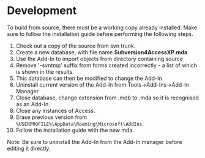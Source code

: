# Development #

To build from source, there must be a working copy already installed.
Make sure to follow the installation guide before performing the following steps.

  1. Check out a copy of the source from svn trunk.
  1. Create a new database, with file name **Subversion4AccessXP.mda**
  1. Use the Add-In to import objects from directory containing source
  1. Remove '-svntmp' suffix from forms created incorrectly - a list of which is shown in the results.
  1. This database can then be modified to change the Add-In
  1. Uninstall current version of the Add-In from Tools->Add-Ins->Add-In Manager
  1. Close database, change extension from .mdb to .mda so it is recognised as an Add-In.
  1. Close any instances of Access.
  1. Erase previous version from `%USERPROFILE%\AppData\Roaming\Microsoft\AddIns`.
  1. Follow the installation guide with the new mda.

Note: Be sure to uninstall the Add-In from the Add-In manager before editing it directly.